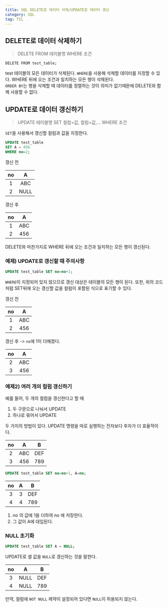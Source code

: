 ```yaml
---
title: SQL DELETE로 데이터 삭제/UPDATE로 데이터 갱신
category: SQL
tag: TIL
---
```


## DELETE로 데이터 삭제하기

> DELETE FROM 테이블명 WHERE 조건

```
DELETE FROM test_table;
```
test 테이블의 모든 데이터가 삭제된다. `WHERE`을 사용해 삭제할 데이터를 지정할 수 있다. WHERE 뒤에 오는 조건과 일치하는 모든 행이 삭제된다.<br>
`ORDER BY`는 행을 삭제할 때 데이터를 정렬하는 것이 의미가 없기때문에 DELETE와 함께 사용할 수 없다.

## UPDATE로 데이터 갱신하기

> UPDATE 테이블명 SET 컬럼=값, 컬럼=값,... WHERE 조건

`SET`을 사용해서 갱신할 컬럼과 값을 지정한다. 

```sql
UPDATE test_table 
SET A = 456
WHERE no=2;
```
갱신 전

|no|A|
|:--:|:--:|
|1|ABC|
|2|NULL|

갱신 후

|no|A|
|:--:|:--:|
|1|ABC|
|2|456|

DELETE와 마찬가지로 WHERE 뒤에 오는 조건과 일치하는 모든 행이 갱신된다.

### 예제) UPDATE로 갱신할 때 주의사항

```sql
UPDATE test_table SET no=no+1;
```

`WHERE`이 지정되어 있지 않으므로 갱신 대상은 테이블의 모든 행이 된다. 또한, 위의 코드처럼 SET뒤에 오는 갱신할 값을 컬럼이 포함된 식으로 표기할 수 있다. 

갱신 전

|no|A|
|:--:|:--:|
|1|ABC|
|2|456|

갱신 후
-> `no`에  1이 더해졌다.

|no|A|
|:--:|:--:|
|2|ABC|
|3|456|

### 예제2) 여러 개의 컬럼 갱신하기

예를 들어, 두 개의 컬럼을 갱신한다고 할 때



1) 두 구문으로 나눠서 UPDATE<br>
2) 하나로 묶어서 UPDATE



두 가지의 방법이 있다. UPDATE 명령을 따로 실행하는 전자보다 후자가 더 효율적이다. 

|no|A|B|
|:--:|:--:|:--:|
|2|ABC|DEF|
|3|456|789|

```sql
UPDATE test_table SET no=no+1, A=no;
```

|no|A|B|
|:--:|:--:|:--:|
|3|3|DEF|
|4|4|789|

1. no 의 값에 1을 더하여 no 에 저장한다.
2. 그 값이 A에 대입된다.

### NULL 초기화
```sql
UPDATE test_table SET A = NULL;
```
UPDATE로 셀 값을 `NULL`로 갱신하는 것을 말한다.

|no|A|B|
|:--:|:--:|:--:|
|3|NULL|DEF|
|4|NULL|789|

만약, 컬럼에 `NOT NULL` 제약이 설정되어 있다면 `NULL`이 허용되지 않는다. 